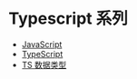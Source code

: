 # Typescript 系列

- [JavaScript](./docs/01.js.md)
- [TypeScript](./docs/02.ts.md)
- [TS 数据类型](./docs/03.data.type.md)
